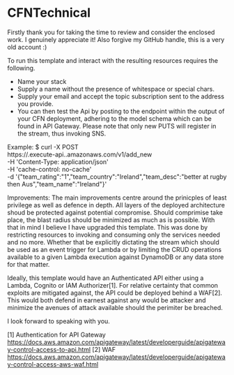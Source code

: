 # CFNTechnical

Firstly thank you for taking the time to review and consider the enclosed work. I genuinely appreciate it! Also forgive my GitHub handle, this is a very old account :) 

To run this template and interact with the resulting resources requires the following. 
* Name your stack
* Supply a name without the presence of whitespace or special chars. 
* Supply your email and accept the topic subscription sent to the address you provide. 
* You can then test the Api by posting to the endpoint within the output of your CFN deployment, adhering to the model schema which can be found in API Gateway. Please note that only new PUTS will register in the stream, thus invoking SNS. 

Example: 
$ curl -X POST \
  https://<api-id>.execute-api.<aws-region>.amazonaws.com/v1/add_new \
  -H 'Content-Type: application/json' \
  -H 'cache-control: no-cache' \
  -d '{"team_rating":"1","team_country":"Ireland","team_desc":"better at rugby then Aus","team_name":"Ireland"}'

Improvements: 
The main improvements centre around the prinicples of least privilege as well as defence in depth. All layers of the deployed architecture shoud be protected against potential compromise. Should comprimise take place, the blast radius should be minimized as much as is possible. With that in mind I believe I have upgraded this template. This was done by restricting resources to invoking and consuming only the services needed and no more. Whether that be explicitly dictating the stream which should be used as an event trigger for Lambda or by limiting the CRUD operations available to a given Lambda execution against DynamoDB or any data store for that matter. 

Ideally, this template would have an Authenticated API either using a Lambda, Cognito or IAM Authorizer[1]. For relative certainty that common exploits are mitigated against, the API could be deployed behind a WAF[2]. This would both defend in earnest against any would be attacker and minimize the avenues of attack available should the perimiter be breached. 

I look forward to speaking with you. 

[1] Authentication for API Gateway https://docs.aws.amazon.com/apigateway/latest/developerguide/apigateway-control-access-to-api.html
[2] WAF https://docs.aws.amazon.com/apigateway/latest/developerguide/apigateway-control-access-aws-waf.html
